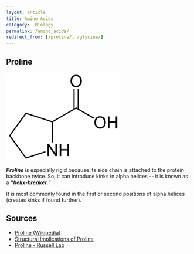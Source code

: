 ```yaml
---
layout: article
title: Amino Acids
category:  Biology
permalink: /amino_acids/
redirect_from: [/proline/, /glycine/]
---
```


## Proline
<img class="small left" src="images/proline.png">

***Proline*** is especially rigid because its side chain is attached to the protein backbone twice. So, it can introduce kinks in alpha helices -- it is known as a ***"helix-breaker."***

It is most commonly found in the first or second positions of alpha helices (creates kinks if found further).

## Sources
* [Proline (Wikipedia)](https://en.wikipedia.org/wiki/Proline)
* [Structural Implications of Proline](http://www.cryst.bbk.ac.uk/PPS2/projects/pauly/proline/struc.html)
* [Proline - Russell Lab](http://www.russelllab.org/aas/Pro.html)